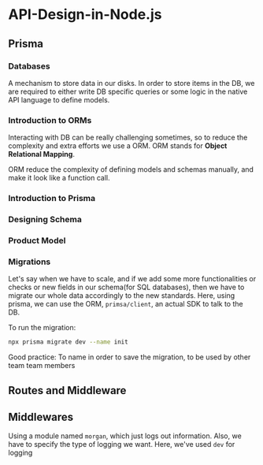 # API-Design-in-Node.js

## Prisma

### Databases

A mechanism to store data in our disks. In order to store items in the DB, we are required to either write DB specific queries or some logic in the native API language to define models.

### Introduction to ORMs

Interacting with DB can be really challenging sometimes, so to reduce the complexity and extra efforts we use a ORM. ORM stands for **Object Relational Mapping**.

ORM reduce the complexity of defining models and schemas manually, and make it look like a function call.

### Introduction to Prisma

### Designing Schema

### Product Model

### Migrations

Let's say when we have to scale, and if we add some more functionalities or checks or new fields in our schema(for SQL databases), then we have to migrate our whole data accordingly to the new standards. Here, using prisma, we can use the ORM, `primsa/client`, an actual SDK to talk to the DB.

To run the migration:

```bash
npx prisma migrate dev --name init
```

Good practice: To name in order to save the migration, to be used by other team team members


## Routes and Middleware

## Middlewares

Using a module named `morgan`, which just logs out information. Also, we have to specify the type of logging we want. Here, we've used `dev` for logging